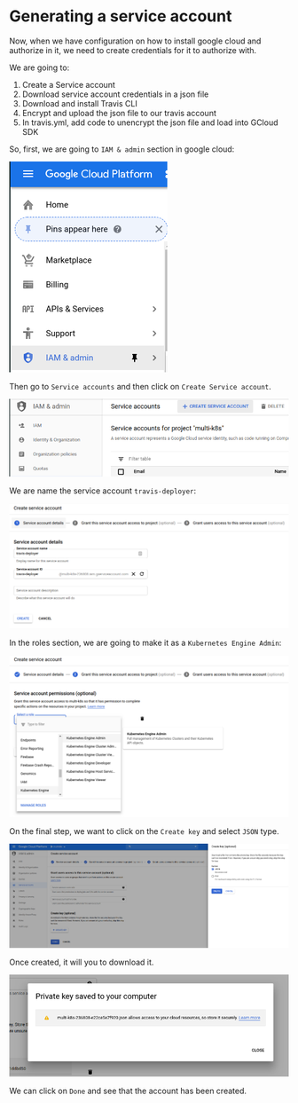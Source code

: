 # Generating a service account

Now, when we have configuration on how to install google cloud and authorize in it, we need to create credentials for it to authorize with.

We are going to:

1. Create a Service account
2. Download service account credentials in a json file
3. Download and install Travis CLI
4. Encrypt and upload the json file to our travis account
5. In travis.yml, add code to unencrypt the json file and load into GCloud SDK

So, first, we are going to `IAM & admin` section in google cloud:

![](../../images/2019-04-06-11-53-15.png)

Then go to `Service accounts` and then click on `Create Service account`.

![](../../images/2019-04-06-11-55-03.png)

We are name the service account `travis-deployer`:

![](../../images/2019-04-06-11-56-35.png)

In the roles section, we are going to make it as a `Kubernetes Engine Admin`:

![](../../images/2019-04-06-11-57-42.png)

On the final step, we want to click on the `Create key` and select `JSON` type.

![](../../images/2019-04-06-11-59-03.png)

Once created, it will you to download it.

![](../../images/2019-04-06-11-59-59.png)

We can click on `Done` and see that the account has been created.